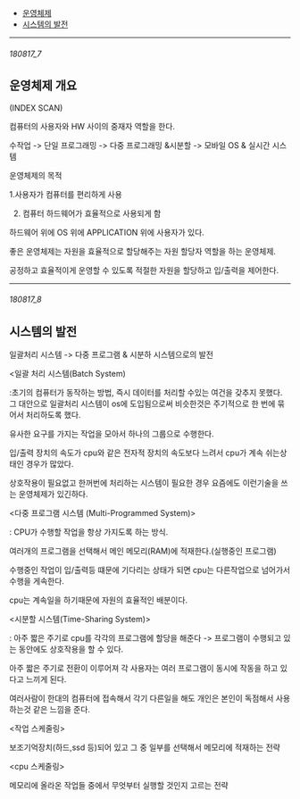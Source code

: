 
- [운영체제](#180817_7)
- [시스템의 발전](#180817_8)


-----------------------------------------

###### 180817_7

운영체제 개요
-

(INDEX SCAN)

컴퓨터의 사용자와 HW 사이의 중재자 역할을 한다.


수작업 -> 단일 프로그래밍 -> 다중 프로그래밍 &시분할 -> 모바일 OS & 실시간 시스템

운영체제의 목적

1.사용자가 컴퓨터를 편리하게 사용

2. 컴퓨터 하드웨어가 효율적으로 사용되게 함



하드웨어 위에 OS 위에 APPLICATION 위에 사용자가 있다.

좋은 운영체제는 자원을 효율적으로 할당해주는 자원 할당자 역할을 하는 운영체제.

공정하고 효율적이게 운영할 수 있도록 적절한 자원을 할당하고 입/출력을 제어한다.





-----------------------------------------

###### 180817_8

시스템의 발전
-

일괄처리 시스템 -> 다중 프로그램 & 시분하 시스템으로의 발전


<일괄 처리 시스템(Batch System)

:초기의 컴퓨터가 동작하는 방법, 즉시 데이터를 처리할 수있는 여건을 갖추지 못했다. 그 대안으로
일괄처리 시스템이 os에 도입됨으로써 비슷한것은 주기적으로 한 번에 묶어서 처리하도록 했다.

유사한 요구를 가지는 작업을 모아서 하나의 그룹으로 수행한다.

입/출력 장치의 속도가 cpu와 같은 전자적 장치의 속도보다 느려서 cpu가 계속 쉬는상태인 경우가 많았다.

상호작용이 필요없고 한꺼번에 처리하는 시스템이 필요한 경우 요즘에도 이런기술을 쓰는 운영체제가 있긴하다.


<다중 프로그램 시스템 (Multi-Programmed System)>

: CPU가 수행할 작업을 항상 가지도록 하는 방식.

여러개의 프로그램을 선택해서 메인 메모리(RAM)에 적재한다.(실행중인 프로그램)

수행중인 작업이 입/출력등  떄문에 기다리는 상태가 되면 cpu는 다른작업으로 넘어가서 수행을 게속한다.

cpu는 계속일을 하기때문에 자원의 효율적인 배분이다.

<시분할 시스템(Time-Sharing System)>

: 아주 짧은 주기로 cpu를 각각의 프로그램에 할당을 해준다 -> 프로그램이 수행되고 있는 동안에도 상호작용을 할 수 있다. 

아주 짧은 주기로 전환이 이루어져 각 사용자는 여러 프로그램이 동시에 작동을 하고 있다고 느끼게 된다.

여러사람이 한대의 컴퓨터에 접속해서 각기 다른일을 해도 개인은 본인이 독점해서 사용하는것 같은 느낌을 준다.


<작업 스케줄링> 

보조기억장치(하드,ssd 등)되어 있고 그 중 일부를 선택해서 메모리에 적재하는 전략

<cpu 스케줄링>

메모리에 올라온 작업들 중에서 무엇부터 실행할 것인지 고르는 전략



